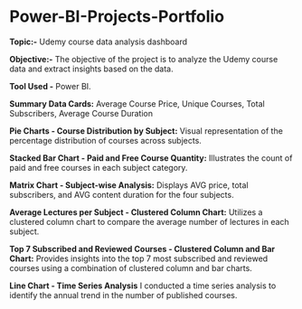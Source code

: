 # Power-BI-Projects-Portfolio

**Topic:-**
Udemy course data analysis dashboard

**Objective:-**
The objective of the project is to analyze the Udemy course data and extract 
insights based on the data.

**Tool Used -** Power BI.

**Summary Data Cards:**
Average Course Price, Unique Courses, Total Subscribers, Average Course Duration

**Pie Charts - Course Distribution by Subject:**
Visual representation of the percentage distribution of courses across subjects.

**Stacked Bar Chart - Paid and Free Course Quantity:**
Illustrates the count of paid and free courses in each subject category.

**Matrix Chart - Subject-wise Analysis:**
Displays AVG price, total subscribers, and AVG content duration for the four subjects.

**Average Lectures per Subject - Clustered Column Chart:**
Utilizes a clustered column chart to compare the average number of lectures in each subject.

**Top 7 Subscribed and Reviewed Courses - Clustered Column and Bar Chart:**
Provides insights into the top 7 most subscribed and reviewed courses using a combination of clustered column and bar charts.

**Line Chart - Time Series Analysis**
I conducted a time series analysis to identify the annual trend in the number of published courses.






